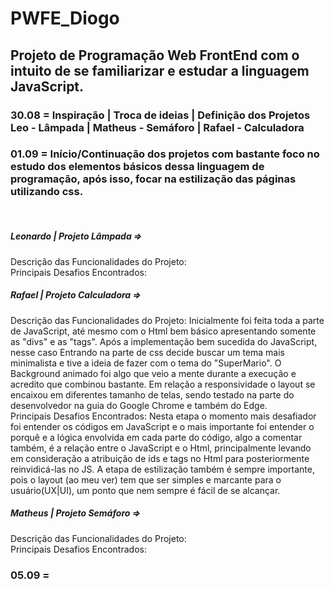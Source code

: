 # PWFE_Diogo

<h2> Projeto de Programação Web FrontEnd com o intuito de se familiarizar e estudar a linguagem JavaScript. </h2>

<h3> 30.08 = Inspiração | Troca de ideias | Definição dos Projetos
<br>
Leo - Lâmpada | Matheus - Semáforo | Rafael - Calculadora </h3>

<h3> 01.09 = Início/Continuação dos projetos com bastante foco no estudo dos elementos básicos dessa linguagem de programação, após isso, focar na estilização das páginas utilizando css. </h3>
<br>

<h5>    Leonardo | Projeto Lâmpada => </h5>
        Descrição das Funcionalidades do Projeto:
        <br>
        Principais Desafios Encontrados:


<h5>    Rafael | Projeto Calculadora => </h5>
        Descrição das Funcionalidades do Projeto:
        Inicialmente foi feita toda a parte de JavaScript, até mesmo com o Html bem básico apresentando somente as "divs" e as "tags". Após a implementação bem sucedida do JavaScript, nesse caso 
        Entrando na parte de css decide buscar um tema mais minimalista e tive a ideia de fazer com o tema do "SuperMario". O Background animado foi algo que veio a mente durante a execução e acredito que combinou bastante. Em relação a responsividade o layout se encaixou em diferentes tamanho de telas, sendo testado na parte do desenvolvedor na guia do Google Chrome e também do Edge. 
        <br>
        Principais Desafios Encontrados:
        Nesta etapa o momento mais desafiador foi entender os códigos em JavaScript e o mais importante foi entender o porquê e a lógica envolvida em cada parte do código, algo a comentar também, é a relação entre o JavaScript e o Html, principalmente levando em consideração a atribuição de ids e tags no Html para posteriormente reinvidicá-las no JS.
        A etapa de estilização também é sempre importante, pois o layout (ao meu ver) tem que ser simples e marcante para o usuário(UX|UI), um ponto que nem sempre é fácil de se alcançar.

<br>

<h5>    Matheus | Projeto Semáforo => </h5>
        Descrição das Funcionalidades do Projeto:
        <br>
        Principais Desafios Encontrados:



<h3> 05.09 = </h3>
